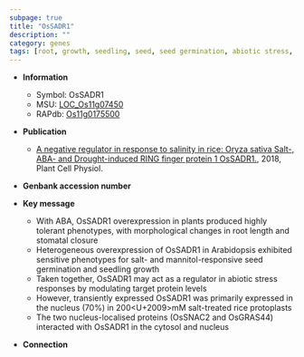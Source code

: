 ```yaml
---
subpage: true
title: "OsSADR1"
description: ""
category: genes
tags: [root, growth, seedling, seed, seed germination, abiotic stress, stress, biotic stress, stomatal, nucleus, stress response, root length]
---
```


* **Information**  
    + Symbol: OsSADR1  
    + MSU: [LOC_Os11g07450](http://rice.plantbiology.msu.edu/cgi-bin/ORF_infopage.cgi?orf=LOC_Os11g07450)  
    + RAPdb: [Os11g0175500](http://rapdb.dna.affrc.go.jp/viewer/gbrowse_details/irgsp1?name=Os11g0175500)  

* **Publication**  
    + [A negative regulator in response to salinity in rice: Oryza sativa Salt-, ABA- and Drought-induced RING finger protein 1 OsSADR1.](http://www.ncbi.nlm.nih.gov/pubmed?term=A+negative+regulator+in+response+to+salinity+in+rice:+Oryza+sativa+Salt-,+ABA-+and+Drought-induced+RING+finger+protein+1+OsSADR1.%5BTitle%5D), 2018, Plant Cell Physiol.

* **Genbank accession number**  

* **Key message**  
    + With ABA, OsSADR1 overexpression in plants produced highly tolerant phenotypes, with morphological changes in root length and stomatal closure
    + Heterogeneous overexpression of OsSADR1 in Arabidopsis exhibited sensitive phenotypes for salt- and mannitol-responsive seed germination and seedling growth
    + Taken together, OsSADR1 may act as a regulator in abiotic stress responses by modulating target protein levels
    + However, transiently expressed OsSADR1 was primarily expressed in the nucleus (70%) in 200<U+2009>mM salt-treated rice protoplasts
    + The two nucleus-localised proteins (OsSNAC2 and OsGRAS44) interacted with OsSADR1 in the cytosol and nucleus

* **Connection**  



